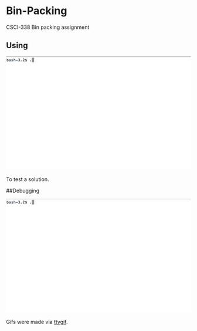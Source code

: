 # Bin-Packing
CSCI-338 Bin packing assignment

## Using

![](./images/full.gif)

To test a solution.


##Debugging


![](./images/debug.gif)


Gifs were made via [ttygif](https://github.com/icholy/ttygif).

